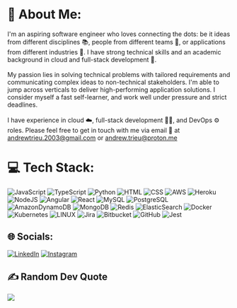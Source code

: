 # 💫 About Me:
I'm an aspiring software engineer who loves connecting the dots: be it ideas from different disciplines 📚, people from different teams 👥, or applications from different industries 💼. I have strong technical skills and an academic background in cloud and full-stack development 📱.<br><br>My passion lies in solving technical problems with tailored requirements and communicating complex ideas to non-technical stakeholders. I'm able to jump across verticals to deliver high-performing application solutions. I consider myself a fast self-learner, and work well under pressure and strict deadlines.<br><br>I have experience in cloud ☁️, full-stack development 👨‍💻, and DevOps ⚙️ roles. Please feel free to get in touch with me via email 📧 at <andrewtrieu.2003@gmail.com> or <andrew.trieu@proton.me>

# 💻 Tech Stack:
![JavaScript](https://img.shields.io/badge/javascript-%23323330.svg?style=for-the-badge&logo=javascript&logoColor=%23F7DF1E) ![TypeScript](https://img.shields.io/badge/typescript-%23007ACC.svg?style=for-the-badge&logo=typescript&logoColor=white) ![Python](https://img.shields.io/badge/Python-3776AB?style=for-the-badge&logo=python&logoColor=fff) ![HTML](https://img.shields.io/badge/HTML-%23E34F26.svg?style=for-the-badge&logo=html5&logoColor=white) ![CSS](https://img.shields.io/badge/CSS-1572B6?style=for-the-badge&logo=css3&logoColor=fff) ![AWS](https://img.shields.io/badge/AWS-%23FF9900.svg?style=for-the-badge&logo=amazon-web-services&logoColor=white) ![Heroku](https://img.shields.io/badge/Heroku-430098?style=for-the-badge&logo=heroku&logoColor=fffe) ![NodeJS](https://img.shields.io/badge/node.js-6DA55F?style=for-the-badge&logo=node.js&logoColor=white) ![Angular](https://img.shields.io/badge/Angular-DD0031?style=for-the-badge&logo=angular&logoColor=white) ![React](https://img.shields.io/badge/react-%2320232a.svg?style=for-the-badge&logo=react&logoColor=%2361DAFB) ![MySQL](https://img.shields.io/badge/MySQL-00000F?style=for-the-badge&logo=mysql&logoColor=white) ![PostgreSQL](https://img.shields.io/badge/PostgreSQL-316192?style=for-the-badge&logo=postgresql&logoColor=white) ![AmazonDynamoDB](https://img.shields.io/badge/Amazon%20DynamoDB-4053D6?style=for-the-badge&logo=Amazon%20DynamoDB&logoColor=white) ![MongoDB](https://img.shields.io/badge/MongoDB-%234ea94b.svg?style=for-the-badge&logo=mongodb&logoColor=white) ![Redis](https://img.shields.io/badge/Redis-%23DD0031.svg?style=for-the-badge&logo=redis&logoColor=white) ![ElasticSearch](https://img.shields.io/badge/-ElasticSearch-005571?style=for-the-badge&logo=elasticsearch) ![Docker](https://img.shields.io/badge/docker-%230db7ed.svg?style=for-the-badge&logo=docker&logoColor=white) ![Kubernetes](https://img.shields.io/badge/kubernetes-%23326ce5.svg?style=for-the-badge&logo=kubernetes&logoColor=white) ![LINUX](https://img.shields.io/badge/Linux-FCC624?style=for-the-badge&logo=linux&logoColor=black) ![Jira](https://img.shields.io/badge/Jira-0052CC?style=for-the-badge&logo=Jira&logoColor=white) ![Bitbucket](https://img.shields.io/badge/Bitbucket-0747a6?style=for-the-badge&logo=bitbucket&logoColor=white) ![GitHub](https://img.shields.io/badge/GitHub-%23121011.svg?style=for-the-badge&logo=github&logoColor=white) ![Jest](https://img.shields.io/badge/Jest-C21325?style=for-the-badge&logo=jest&logoColor=fff)

## 🌐 Socials:
[![LinkedIn](https://img.shields.io/badge/LinkedIn-%230077B5.svg?logo=linkedin&logoColor=white)](https://www.linkedin.com/in/nguyen-andrew-trieu/) 
[![Instagram](https://img.shields.io/badge/Instagram-%23E4405F.svg?logo=Instagram&logoColor=white)](https://instagram.com/andy.on.earth) 

## ✍️ Random Dev Quote
![](https://quotes-github-readme.vercel.app/api?type=horizontal&theme=radical)

